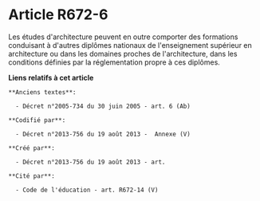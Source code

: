 # Article R672-6

Les études d'architecture peuvent en outre comporter des formations conduisant à d'autres diplômes nationaux de
l'enseignement supérieur en architecture ou dans les domaines proches de l'architecture, dans les conditions définies par la
réglementation propre à ces diplômes.

**Liens relatifs à cet article**

	**Anciens textes**:

	  - Décret n°2005-734 du 30 juin 2005 - art. 6 (Ab)

	**Codifié par**:

	  - Décret n°2013-756 du 19 août 2013 -  Annexe (V)

	**Créé par**:

	  - Décret n°2013-756 du 19 août 2013 - art.

	**Cité par**:

	  - Code de l'éducation - art. R672-14 (V)
